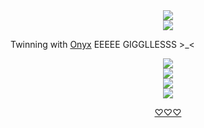 <div align="center">
  <img src="https://komarev.com/ghpvc/?username=your-github-username&label=Fans">
</div>

<div align="center">
  <img src="https://i.imgur.com/791JPyq.jpeg">
</div>

Twinning with [Onyx](https://github.com/undeadlost) EEEEE GIGGLLESSS >_<

<div align="center">
  <img src="https://i.imgur.com/ZAUkaCx.png"
</div>

<div align="center">
  <img src="https://i.imgur.com/Wqv9r62.png"
</div>

<div align="center">
  <img src="https://i.imgur.com/k1lVUUl.webp"
</div>

<div align="center">
  <img src="https://i.imgur.com/waq0wP3.png"
</div>

[♡♡♡](https://open.spotify.com/track/5lWSa1rmuSL6OBPOnkAqoa?si=wjWeidVLReGvyl68q6Tqjw)
